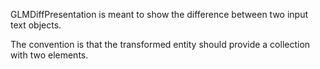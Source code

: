 GLMDiffPresentation is meant to show the difference between two input text objects.

The convention is that the transformed entity should provide a collection with two elements.